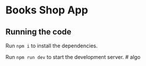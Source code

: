 
  # Books Shop App

  ## Running the code

  Run `npm i` to install the dependencies.

  Run `npm run dev` to start the development server.
  #   a l g o 
 
 
